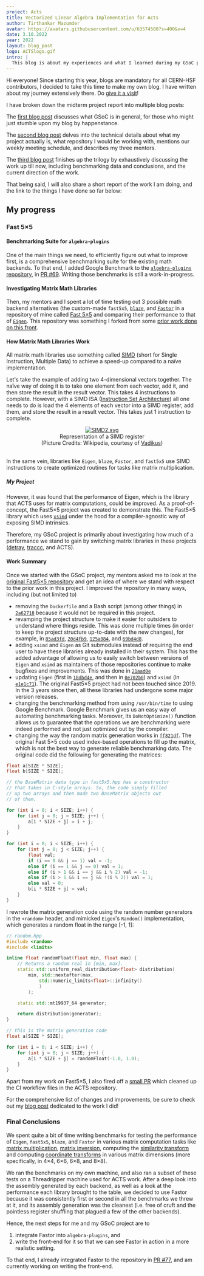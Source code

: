 ```yaml
---
project: Acts 
title: Vectorized Linear Algebra Implementation for Acts
author: Tirthankar Mazumder
avatar: https://avatars.githubusercontent.com/u/63574588?s=400&v=4
date: 3.10.2022
year: 2022
layout: blog_post
logo: ACTSlogo.gif
intro: |
  This blog is about my experiences and what I learned during my GSoC project, which involved adding a new math backend to algebra-plugins, to make Acts faster.
---
```


Hi everyone! Since starting this year, blogs are mandatory for all CERN-HSF contributors, I decided to take this time to make my own blog. I have written about my journey extensively there. Do [give it a visit](https://wermos.github.io/blog/)!

I have broken down the midterm project report into multiple blog posts:

The [first blog post](https://wermos.github.io/blog/gsoc/gsoc-first-blog-post/) discusses what GSoC is in general, for those who might just stumble upon my blog by happenstance.

The [second blog post](https://wermos.github.io/blog/gsoc/gsoc-the-details-of-my-project/) delves into the technical details about what my project actually is, what repository I would be working with, mentions our weekly meeting schedule, and describes my three mentors.

The [third blog post](https://wermos.github.io/blog/gsoc/gsoc-the-work-so-far/) finishes up the trilogy by exhaustively discussing the work up till now, including benchmarking data and conclusions, and the current direction of the work.

That being said, I will also share a short report of the work I am doing, and the link to the things I have done so far below:

## My progress

### Fast 5×5
#### Benchmarking Suite for `algebra-plugins`
One of the main things we need, to efficiently figure out what to improve first, is a comprehensive benchmarking suite for the existing math backends. To that end, I added Google Benchmark to the [`algebra-plugins` repository](https://github.com/acts-project/algebra-plugins), in [PR #69](https://github.com/acts-project/algebra-plugins/pull/69). Writing those benchmarks is still a work-in-progress.

#### Investigating Matrix Math Libraries
Then, my mentors and I spent a lot of time testing out 3 possible math backend alternatives (the custom-made `fast5x5`, [`blaze`](https://bitbucket.org/blaze-lib/blaze/src/master/), and [`Fastor`](https://github.com/romeric/Fastor) in a repository of mine called [Fast 5×5](https://github.com/wermos/Fast5x5) and comparing their performance to that of [`Eigen`](https://eigen.tuxfamily.org/index.php?title=Main_Page). This repository was something I forked from some [prior work done on this front](https://gitlab.in2p3.fr/CodeursIntensifs/Fast5x5).

#### How Matrix Math Libraries Work
All matrix math libraries use something called [SIMD](https://en.wikipedia.org/wiki/Single_instruction,_multiple_data) (short for Single Instruction, Multiple Data) to achieve a speed-up compared to a naïve implementation.

Let's take the example of adding two 4-dimensional vectors together. The naïve way of doing it is to take one element from each vector, add it, and then store the result in the result vector. This takes 4 instructions to complete. However, with a SIMD ISA ([Instruction Set Architecture](https://en.wikipedia.org/wiki/Instruction_set_architecture)) all one needs to do is load the 4 elements of each vector into a SIMD register, add them, and store the result in a result vector. This takes just 1 instruction to complete.

<center><a href="https://commons.wikimedia.org/wiki/File:SIMD2.svg#/media/File:SIMD2.svg"><img src="https://upload.wikimedia.org/wikipedia/commons/thumb/c/ce/SIMD2.svg/400px-SIMD2.svg.png" alt="SIMD2.svg"></a></center>

<center><caption>Representation of a SIMD register <br/>(Picture Credits: Wikipedia, courtesy of <a href="https://commons.wikimedia.org/w/index.php?title=User:Vadikus">Vadikus</a>)</caption></center>

<br/>In the same vein, libraries like `Eigen`, `blaze`, `Fastor`, and `fast5x5` use SIMD instructions to create optimized routines for tasks like matrix multiplication.

##### My Project
However, it was found that the performance of Eigen, which is the library that ACTS uses for matrix computations, could be improved. As a proof-of-concept, the Fast5×5 project was created to demonstrate this. The Fast5×5 library which uses [`xsimd`](https://github.com/xtensor-stack/xsimd/) under the hood for a compiler-agnostic way of exposing SIMD intrinsics.

Therefore, my GSoC project is primarily about investigating how much of a performance we stand to gain by switching matrix libraries in these projects ([detray](https://github.com/acts-project/detray), [traccc](https://github.com/acts-project/traccc), and ACTS).

#### Work Summary
Once we started with the GSoC project, my mentors asked me to look at the [original Fast5×5 repository](https://gitlab.in2p3.fr/CodeursIntensifs/Fast5x5) and get an idea of where we stand with respect to the prior work in this project. I improved the repository in many ways, including (but not limited to)
- removing the `Dockerfile` and a Bash script (among other things) in [`2a62718`](https://github.com/wermos/Fast5x5/commit/2a627183458fd25366087c2be8e8d3fd14cde294) because it would not be required in this project.
- revamping the project structure to make it easier for outsiders to understand where things reside. This was done multiple times (in order to keep the project structure up-to-date with the new changes), for example, in [`85ad3fd`](https://github.com/wermos/Fast5x5/commit/85ad3fd1de82ee6313bb2685e2a02f368d7e5e6a), [`20d4fb9`](https://github.com/wermos/Fast5x5/commit/20d4fb9940f01c547272cb3b2e775335992d8ea6), [`125a084`](https://github.com/wermos/Fast5x5/commit/125a084f374c92936a2bc9f8e41d561c31346588), and [`69bd4d8`](https://github.com/wermos/Fast5x5/commit/69bd4d8cc3f6e3aeb0c6baf21d9510b931984799).
- adding `xsimd` and `Eigen` as Git submodules instead of requiring the end user to have these libraries already installed in their system. This has the added advantage of allowing us to easily switch between versions of `Eigen` and `xsimd` as maintainers of those repositories continue to make bugfixes and improvements. This was done in [`21aad0e`](https://github.com/wermos/Fast5x5/commit/21aad0e2a38425e0c959b259359e6e67084ec282)
- updating `Eigen` (first in [`18dbd4e`](https://github.com/wermos/Fast5x5/commit/18dbd4eab48ed6dcda108c4545632e9d431d6305), and then in [`0e702b0`](https://github.com/wermos/Fast5x5/commit/0e702b0607c28631a24875d94aa1a5acb80a5554)) and `xsimd` (in [`e1e1c71`](https://github.com/wermos/Fast5x5/commit/e1e1c71aed01d2aee8e24a8b63bcf4360916df81)). The original Fast5×5 project had not been touched since 2019. In the 3 years since then, all these libraries had undergone some major version releases.
- changing the benchmarking method from using `/usr/bin/time` to using Google Benchmark. Google Benchmark gives us an easy way of automating benchmarking tasks. Moreover, its `DoNotOptimize()` function allows us to guarantee that the operations we are benchmarking were indeed performed and not just optimized out by the compiler.
- changing the way the random matrix generation works in [`ff821df`](https://github.com/wermos/Fast5x5/commit/ff821df8906a226749408e24b40e627d21fa3894). The original Fast 5×5 code used index-based operations to fill up the matrix, which is not the best way to generate reliable benchmarking data. The original code did the following for generating the matrices:

```cpp
float a[SIZE * SIZE];
float b[SIZE * SIZE];

// the BaseMatrix data type in fast5x5.hpp has a constructor
// that takes in C-style arrays. So, the code simply filled
// up two arrays and then made two BaseMatrix objects out
// of them.

for (int i = 0; i < SIZE; i++) {
    for (int j = 0; j < SIZE; j++) {
        a[i * SIZE + j] = i + j;
    }
}

for (int i = 0; i < SIZE; i++) {
    for (int j = 0; j < SIZE; j++) {
        float val;
        if (i == 0 && j == 1) val = -1;
        else if (i == 1 && j == 0) val = 1;
        else if (i > 1 && i == j && i % 2) val = -1;
        else if (i > 1 && i == j && !(i % 2)) val = 1;
        else val = 0;
        b[i * SIZE + j] = val;
    }
}
```

I rewrote the matrix generation code using the random number generators in the `<random>` header, and mimicked `Eigen`'s `Random()` implementation, which generates a random float in the range [-1, 1]:
```cpp
// random.hpp
#include <random>
#include <limits>

inline float randomFloat(float min, float max) {
    // Returns a random real in [min, max].
    static std::uniform_real_distribution<float> distribution(
        min, std::nextafter(max,
            std::numeric_limits<float>::infinity()
            )
        );

    static std::mt19937_64 generator;

    return distribution(generator);
}

// this is the matrix generation code
float a[SIZE * SIZE];

for (int i = 0; i < SIZE; i++) {
    for (int j = 0; j < SIZE; j++) {
        a[i * SIZE + j] = randomFloat(-1.0, 1.0);
    }
}
```
Apart from my work on Fast5×5, I also fired off a [small PR](https://github.com/acts-project/acts/pull/1384) which cleaned up the CI workflow files in the ACTS repository.

For the comprehensive list of changes and improvements, be sure to check out my [blog post](https://wermos.github.io/blog/gsoc/gsoc-the-work-so-far/) dedicated to the work I did!

### Final Conclusions

We spent quite a bit of time writing benchmarks for testing the performance of `Eigen`, `fast5x5`, `blaze`, and `Fastor` in various matrix computation tasks like [matrix multiplication](https://github.com/wermos/Fast5x5/tree/a495e9bf66303c76550797a1cbdf09ad6a555baa/include/benchmarks/gemm), [matrix inversion](https://github.com/wermos/Fast5x5/tree/a495e9bf66303c76550797a1cbdf09ad6a555baa/include/benchmarks/inversion), computing the [similarity transform](https://github.com/wermos/Fast5x5/tree/a495e9bf66303c76550797a1cbdf09ad6a555baa/include/benchmarks/similarity) and computing [coordinate transforms](https://github.com/wermos/Fast5x5/tree/a495e9bf66303c76550797a1cbdf09ad6a555baa/include/benchmarks/coord-transform) in various matrix dimensions (more specifically, in 4×4, 6×6, 6×8, and 8×8).

We ran the benchmarks on my own machine, and also ran a subset of these tests on a Threadripper machine used for ACTS work. After a deep look into the assembly generated by each backend, as well as a look at the performance each library brought to the table, we decided to use Fastor because it was consistently first or second in all the benchmarks we threw at it, and its assembly generation was the cleanest (i.e. free of cruft and the pointless register shuffling that plagued a few of the other backends).

Hence, the next steps for me and my GSoC project are to
1. integrate Fastor into `algebra-plugins`, and
2. write the front-end for it so that we can see Fastor in action in a more realistic setting.

To that end, I already integrated Fastor to the repository in [PR #77](https://github.com/acts-project/algebra-plugins/pull/77), and am currently working on writing the front-end.
